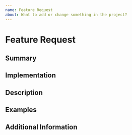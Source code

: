 ```yaml
---
name: Feature Request
about: Want to add or change something in the project?
---
```



<!--
Thank you very much for contributing by creating an issue!
As an open source project with busy owner, it can sometimes take a long time to response. Please be patient if needed :). Thanks!
-->


# Feature Request

<!-- Please provide a general summary of the issue in the title field. -->


## Summary

<!-- Clear and concise description of your idea. -->


## Implementation

<!-- How should your idea be implemented in your opinion? -->


## Description

<!-- Optional, but preferable. Detailed description of your idea. -->


## Examples

<!-- Optional, but preferable. Examples of your idea. -->


## Additional Information

<!-- Any other additional information. -->
